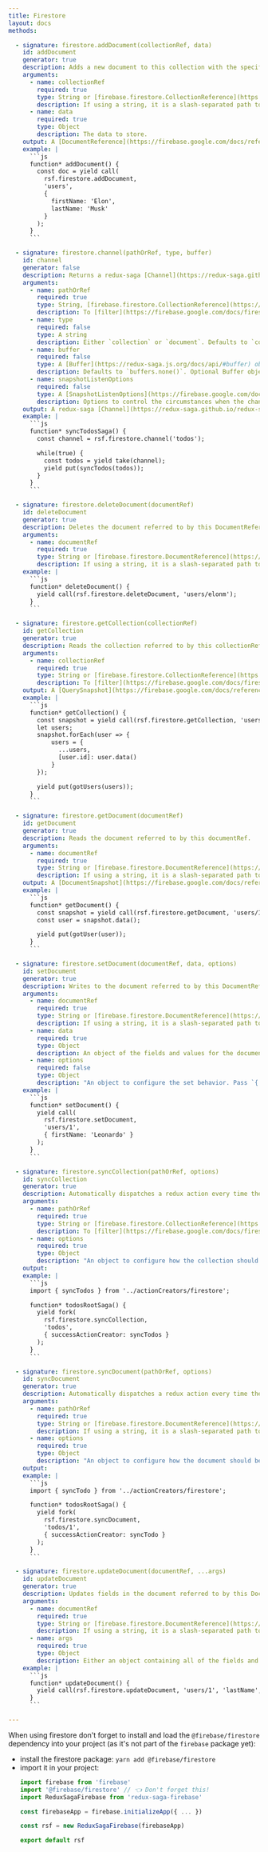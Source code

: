 ```yaml
---
title: Firestore
layout: docs
methods:

  - signature: firestore.addDocument(collectionRef, data)
    id: addDocument
    generator: true
    description: Adds a new document to this collection with the specified data, assigning it a document ID automatically.
    arguments:
      - name: collectionRef
        required: true
        type: String or [firebase.firestore.CollectionReference](https://firebase.google.com/docs/reference/js/firebase.firestore.CollectionReference)
        description: If using a string, it is a slash-separated path to a collection.
      - name: data
        required: true
        type: Object
        description: The data to store.
    output: A [DocumentReference](https://firebase.google.com/docs/reference/js/firebase.firestore.DocumentReference)
    example: |
      ```js
      function* addDocument() {
        const doc = yield call(
          rsf.firestore.addDocument,
          'users',
          {
            firstName: 'Elon',
            lastName: 'Musk'
          }
        );
      }
      ```

  - signature: firestore.channel(pathOrRef, type, buffer)
    id: channel
    generator: false
    description: Returns a redux-saga [Channel](https://redux-saga.github.io/redux-saga/docs/advanced/Channels.html) which emits every time the data at `pathOrRef` in firestore changes.
    arguments:
      - name: pathOrRef
        required: true
        type: String, [firebase.firestore.CollectionReference](https://firebase.google.com/docs/reference/js/firebase.firestore.CollectionReference), [firebase.firestore.DocumentReference](https://firebase.google.com/docs/reference/js/firebase.firestore.DocumentReference) or [firebase.firestore.Query](https://firebase.google.com/docs/reference/js/firebase.firestore.Query)
        description: To [filter](https://firebase.google.com/docs/firestore/query-data/get-data), [order or limit](https://firebase.google.com/docs/firestore/query-data/order-limit-data) data, pass a [firebase.firestore.Query](https://firebase.google.com/docs/reference/js/firebase.firestore.Query) (eg. `rsf.firestore.channel(colRef.where("capital", "==", true))`). If using a string, it is a slash-separated path to a document or a collection (unfiltered).
      - name: type
        required: false
        type: A string
        description: Either `collection` or `document`. Defaults to `collection`.
      - name: buffer
        required: false
        type: A [Buffer](https://redux-saga.js.org/docs/api/#buffer) object
        description: Defaults to `buffers.none()`. Optional Buffer object to buffer messages on this channel. If not provided, messages will not buffered on this channel. See [redux-saga documentation](https://redux-saga.js.org/docs/api/#buffers) for more information for what options are available.
      - name: snapshotListenOptions
        required: false
        type: A [SnapshotListenOptions](https://firebase.google.com/docs/reference/js/firebase.firestore.SnapshotListenOptions) object
        description: Options to control the circumstances when the channel will emit events.
    output: A redux-saga [Channel](https://redux-saga.github.io/redux-saga/docs/advanced/Channels.html) which emits every time the data at `pathOrRef` in firestore changes.
    example: |
      ```js
      function* syncTodosSaga() {
        const channel = rsf.firestore.channel('todos');

        while(true) {
          const todos = yield take(channel);
          yield put(syncTodos(todos));
        }
      }
      ```

  - signature: firestore.deleteDocument(documentRef)
    id: deleteDocument
    generator: true
    description: Deletes the document referred to by this DocumentReference.
    arguments:
      - name: documentRef
        required: true
        type: String or [firebase.firestore.DocumentReference](https://firebase.google.com/docs/reference/js/firebase.firestore.DocumentReference).
        description: If using a string, it is a slash-separated path to a document.
    example: |
      ```js
      function* deleteDocument() {
        yield call(rsf.firestore.deleteDocument, 'users/elonm');
      }
      ```

  - signature: firestore.getCollection(collectionRef)
    id: getCollection
    generator: true
    description: Reads the collection referred to by this collectionRef.
    arguments:
      - name: collectionRef
        required: true
        type: String or [firebase.firestore.CollectionReference](https://firebase.google.com/docs/reference/js/firebase.firestore.CollectionReference) or [firebase.firestore.Query](https://firebase.google.com/docs/reference/js/firebase.firestore.Query)
        description: To [filter](https://firebase.google.com/docs/firestore/query-data/get-data), [order or limit](https://firebase.google.com/docs/firestore/query-data/order-limit-data) data, pass a [Query](https://firebase.google.com/docs/reference/js/firebase.firestore.Query) (eg. `yield call(rsf.firestore.getCollection, colRef.where("capital", "==", true))`). If using a string, it is a slash-separated path to a collection (unfiltered).
    output: A [QuerySnapshot](https://firebase.google.com/docs/reference/js/firebase.firestore.QuerySnapshot)
    example: |
      ```js
      function* getCollection() {
        const snapshot = yield call(rsf.firestore.getCollection, 'users');
        let users;
        snapshot.forEach(user => {
            users = {
              ...users,
              [user.id]: user.data()
            }
        });

        yield put(gotUsers(users));
      }
      ```

  - signature: firestore.getDocument(documentRef)
    id: getDocument
    generator: true
    description: Reads the document referred to by this documentRef.
    arguments:
      - name: documentRef
        required: true
        type: String or [firebase.firestore.DocumentReference](https://firebase.google.com/docs/reference/js/firebase.firestore.DocumentReference).
        description: If using a string, it is a slash-separated path to a document.
    output: A [DocumentSnapshot](https://firebase.google.com/docs/reference/js/firebase.firestore.DocumentSnapshot)
    example: |
      ```js
      function* getDocument() {
        const snapshot = yield call(rsf.firestore.getDocument, 'users/1');
        const user = snapshot.data();

        yield put(gotUser(user));
      }
      ```

  - signature: firestore.setDocument(documentRef, data, options)
    id: setDocument
    generator: true
    description: Writes to the document referred to by this DocumentReference. If the document does not exist yet, it will be created. If you pass options, the provided data can be merged into the existing document.
    arguments:
      - name: documentRef
        required: true
        type: String or [firebase.firestore.DocumentReference](https://firebase.google.com/docs/reference/js/firebase.firestore.DocumentReference).
        description: If using a string, it is a slash-separated path to a document.
      - name: data
        required: true
        type: Object
        description: An object of the fields and values for the document.
      - name: options
        required: false
        type: Object
        description: "An object to configure the set behavior. Pass `{ merge: true }` to only replace the values specified in the data argument. Fields omitted will remain untouched."
    example: |
      ```js
      function* setDocument() {
        yield call(
          rsf.firestore.setDocument,
          'users/1',
          { firstName: 'Leonardo' }
        );
      }
      ```

  - signature: firestore.syncCollection(pathOrRef, options)
    id: syncCollection
    generator: true
    description: Automatically dispatches a redux action every time the collection at `pathOrRef` changes.
    arguments:
      - name: pathOrRef
        required: true
        type: String or [firebase.firestore.CollectionReference](https://firebase.google.com/docs/reference/js/firebase.firestore.CollectionReference) or [firebase.firestore.Query](https://firebase.google.com/docs/reference/js/firebase.firestore.Query)
        description: To [filter](https://firebase.google.com/docs/firestore/query-data/get-data), [order or limit](https://firebase.google.com/docs/firestore/query-data/order-limit-data) data, pass a [Query](https://firebase.google.com/docs/reference/js/firebase.firestore.Query) (eg. `yield call(rsf.firestore.syncCollection, colRef.where("capital", "==", true), ...)`). If using a string, it is a slash-separated path to a collection (unfiltered).
      - name: options
        required: true
        type: Object
        description: "An object to configure how the collection should be synchronised. It must contain at least the `successActionCreator` which must take either a [DocumentSnapshot](https://firebase.google.com/docs/reference/js/firebase.firestore.DocumentSnapshot) or a [QuerySnapshot](https://firebase.google.com/docs/reference/js/firebase.firestore.QuerySnapshot) as argument. The other possible options are `failureActionCreator` which is called on channel errors, `transform` which is an optional transformer function to be applied to the value before it's passed to the action creator(default to the identity function (`x => x`).) and `snapshotListenOptions` which is an [SnapshotListenOptions](https://firebase.google.com/docs/reference/js/firebase.firestore.SnapshotListenOptions) object to opt into updates when only metadata changes."
    output:
    example: |
      ```js
      import { syncTodos } from '../actionCreators/firestore';

      function* todosRootSaga() {
        yield fork(
          rsf.firestore.syncCollection,
          'todos',
          { successActionCreator: syncTodos }
        );
      }
      ```

  - signature: firestore.syncDocument(pathOrRef, options)
    id: syncDocument
    generator: true
    description: Automatically dispatches a redux action every time the document at `pathOrRef` changes.
    arguments:
      - name: pathOrRef
        required: true
        type: String or [firebase.firestore.DocumentReference](https://firebase.google.com/docs/reference/js/firebase.firestore.DocumentReference)
        description: If using a string, it is a slash-separated path to a document.
      - name: options
        required: true
        type: Object
        description: "An object to configure how the document should be synchronised. It must contain at least the `successActionCreator` which must take either a [DocumentSnapshot](https://firebase.google.com/docs/reference/js/firebase.firestore.DocumentSnapshot) or a [QuerySnapshot](https://firebase.google.com/docs/reference/js/firebase.firestore.QuerySnapshot) as argument. The other possible options are `failureActionCreator` which is called on channel errors, `transform` which is an optional transformer function to be applied to the value before it's passed to the action creator(default to the identity function (`x => x`).) and `snapshotListenOptions` which is an [SnapshotListenOptions](https://firebase.google.com/docs/reference/js/firebase.firestore.SnapshotListenOptions) object to opt into updates when only metadata changes."
    output:
    example: |
      ```js
      import { syncTodo } from '../actionCreators/firestore';

      function* todosRootSaga() {
        yield fork(
          rsf.firestore.syncDocument,
          'todos/1',
          { successActionCreator: syncTodo }
        );
      }
      ```

  - signature: firestore.updateDocument(documentRef, ...args)
    id: updateDocument
    generator: true
    description: Updates fields in the document referred to by this DocumentReference. The update will fail if applied to a document that does not exist.
    arguments:
      - name: documentRef
        required: true
        type: String or [firebase.firestore.DocumentReference](https://firebase.google.com/docs/reference/js/firebase.firestore.DocumentReference)
        description: If using a string, it is a slash-separated path to a document.
      - name: args
        required: true
        type: Object
        description: Either an object containing all of the fields and values to update, or a series of arguments alternating between fields (as string or firebase.firestore.FieldPath objects) and values.
    example: |
      ```js
      function* updateDocument() {
        yield call(rsf.firestore.updateDocument, 'users/1', 'lastName', 'Da Vinci');
      }
      ```

---
```


When using firestore don't forget to install and load the `@firebase/firestore` dependency into your project (as it's not part of the `firebase` package yet):

- install the firestore package: `yarn add @firebase/firestore`
- import it in your project:
  ```js
  import firebase from 'firebase'
  import '@firebase/firestore' // 👈 Don't forget this!
  import ReduxSagaFirebase from 'redux-saga-firebase'

  const firebaseApp = firebase.initializeApp({ ... })

  const rsf = new ReduxSagaFirebase(firebaseApp)

  export default rsf
  ```
